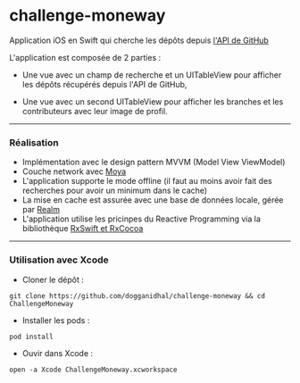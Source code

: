 # challenge-moneway

Application iOS en Swift qui cherche les dépôts depuis [l'API de GitHub](https://api.github.com)

L'application est composée de 2 parties :

- Une vue avec un champ de recherche et un UITableView pour afficher les dépôts récupérés depuis l'API de GitHub,

- Une vue avec un second UITableView pour afficher les branches et les contributeurs avec leur image de profil. 

---

### Réalisation

* Implémentation avec le design pattern MVVM (Model View ViewModel)
* Couche network avec [Moya](https://github.com/Moya/Moya)
* L'application supporte le mode offline (il faut au moins avoir fait des recherches pour avoir un minimum dans le cache)
* La mise en cache est assurée avec une base de données locale, gérée par [Realm](https://realm.io)
* L'application utilise les pricinpes du Reactive Programming via la bibliothèque [RxSwift et RxCocoa](https://github.com/ReactiveX/RxSwift)

---

### Utilisation avec Xcode

* Cloner le dépôt :
```
git clone https://github.com/dogganidhal/challenge-moneway && cd ChallengeMoneway
```
  
* Installer les pods :
```
pod install
```
  
* Ouvir dans Xcode :
```
open -a Xcode ChallengeMoneway.xcworkspace
```
  
